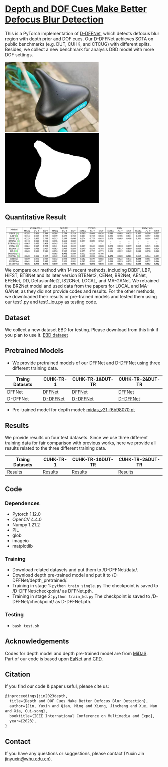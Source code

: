 #  [Depth and DOF Cues Make Better Defocus Blur Detection](https://arxiv.org/abs/2306.11334)

This is a PyTorch implementation of [D-DFFNet](https://arxiv.org/abs/2306.11334), which detects defocus blur region with depth prior and DOF cues.
Our D-DFFNet achieves SOTA on public benchmarks (e.g. DUT, CUHK, and CTCUG) with different splits.
Besides, we collect a new benchmark for analysis DBD model with more DOF settings.

<div>
    <img src="assets/1.jpg" width="300"><img src="assets/1.png" width="300">
</div>

## Quantitative Result
![Quantitative comparison with methods training on CUHK-TR-1.](assets/result.png)
We compare our method with 14 recent methods, including DBDF, LBP, HiFST, BTBNet and its later version BTBNet2, CENet, BR2Net, AENet, EFENet, DD, DefusionNet2, IS2CNet, LOCAL, and MA-GANet. We retrained the BR2Net model and used data from the papers for LOCAL and MA- GANet, as they did not provide codes and results. For the other methods, we downloaded their results or pre-trained models and tested them using our test1.py and test1_iou.py as testing code.




## Dataset
We collect a new dataset EBD for testing. Please download from this link if you plan to use it. [EBD dataset](https://drive.google.com/file/d/1pkgfGSKx80Eq1_kq6-PwYl6zSYXwkqS8/view?usp=sharing) 

## Pretrained Models
* We provide pretrained models of our DFFNet and D-DFFNet using three different training data.

 Traing Datasets | CUHK-TR-1  | CUHK-TR-1&DUT-TR | CUHK-TR-2&DUT-TR
 ---- | ----- | ------  |  ------
 DFFNet  |  [DFFNet](https://drive.google.com/file/d/10UhCeEEl7OYjwzHZZByPbe6WpxqnWtbR/view?usp=sharing)  | [DFFNet](https://drive.google.com/file/d/1GN-HZ_lSZg25iX8d0fEx0qFZKXjCEhwc/view?usp=sharing) | [DFFNet](https://drive.google.com/file/d/1qiSoClOHZ9jV6qcaTOr6-QSh0ySwCsaX/view?usp=sharing)
 D-DFFNet  | [D-DFFNet](https://drive.google.com/file/d/1BRWXt8xphFv6AQDZwan4umm9EX3X4E2x/view?usp=sharing) | [D-DFFNet](https://drive.google.com/file/d/1NmrA8amNLkI-QPIq_N0Ti36Su7ungMo1/view?usp=share_link)  |[D-DFFNet](https://drive.google.com/file/d/1hU81jbHG-55HmaSgb0_GXOKhRC-enL8Q/view?usp=sharing) 
 * Pre-trained model for depth model: [midas_v21-f6b98070.pt](https://drive.google.com/file/d/1puxWdaUYayZhjf9WGGCwhMfkapl71eeB/view?usp=sharing)


## Results
We provide results on four test datasets. Since we use three different training data for fair comparison with previous works, here we provide all results related to the three different training data.

Traing Datasets | CUHK-TR-1  | CUHK-TR-1&DUT-TR | CUHK-TR-2&DUT-TR
 ---- | ----- | ------  |  ------
 Results  |[Results](https://drive.google.com/file/d/1ncVmYz26pmu_yS_J0Jbe15yvxJDQU3cS/view?usp=sharing) |[Results](https://drive.google.com/file/d/1tLC7zkD2oFu7hsjHA0w615rKqX6bgtAg/view?usp=share_link)  |[Results](https://drive.google.com/file/d/1nfH4l-E2yZuxTd-qh3sRHtYcCZPJW_tR/view?usp=sharing)


## Code

### Dependences
* Pytorch 1.12.0
* OpenCV 4.4.0
* Numpy 1.21.2
* PIL
* glob
* imageio
* matplotlib

### Training
* Download related datasets and put them to /D-DFFNet/data/.
* Download depth pre-trained model and put it to /D-DFFNet/depth_pretrained/.
* Training in stage 1:
`python train_single.py` The checkpoint is saved to /D-DFFNet/checkpoint/ as DFFNet.pth.
* Training in stage 2:
`python train_kd.py` The checkpoint is saved to /D-DFFNet/checkpoint/ as D-DFFNet.pth.


### Testing
* `bash test.sh`

## Acknowledgements
Codes for depth model and depth pre-trained model are from [MiDaS](https://github.com/isl-org/MiDaS).  
Part of our code is based upon [EaNet](https://github.com/geovsion/EaNet) and [CPD](https://github.com/wuzhe71/CPD).

## Citation
If you find our code & paper useful, please cite us:
```
@inproceedings{jin2023depth,
  title={Depth and DOF Cues Make Better Defocus Blur Detection},
  author={Jin, Yuxin and Qian, Ming and Xiong, Jincheng and Xue, Nan and Xia, Gui-song},
  booktitle={IEEE International Conference on Multimedia and Expo},
  year={2023},
}
```

## Contact
If you have any questions or suggestions, please contact (Yuxin Jin jinyuxin@whu.edu.cn).


